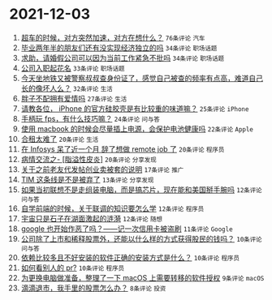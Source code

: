 # 2021-12-03

1. [超车的时候，对方突然加速，对方在想什么？](https://www.v2ex.com/t/819689) `76条评论` `汽车`
1. [毕业两年半的朋友们还有没实现经济独立的吗](https://www.v2ex.com/t/819698) `34条评论` `职场话题`
1. [求助，请婚假公司可以因为当前工作紧急不批吗](https://www.v2ex.com/t/819693) `34条评论` `职场话题`
1. [公司入职起花名](https://www.v2ex.com/t/819737) `33条评论` `职场话题`
1. [今天坐地铁又被警察叔叔查身份证了，感觉自己被查的频率有点高，难道自己长的像坏人么？](https://www.v2ex.com/t/819708) `32条评论` `生活`
1. [胖子不配拥有爱情吗](https://www.v2ex.com/t/819732) `27条评论` `生活`
1. [请教各位， iPhone 的官方硅胶壳是有比较重的味道嘛？](https://www.v2ex.com/t/819694) `25条评论` `iPhone`
1. [手柄玩 fps，有什么技巧嘛？](https://www.v2ex.com/t/819723) `24条评论` `问与答`
1. [使用 macbook 的时候会尽量插上电源，会保护电池健康吗](https://www.v2ex.com/t/819704) `22条评论` `Apple`
1. [合租太难了](https://www.v2ex.com/t/819707) `20条评论` `生活`
1. [在 Infosys 呆了近一个月 辞了想做 remote job 了](https://www.v2ex.com/t/819690) `20条评论` `程序员`
1. [病情交流之- [脂溢性皮炎]](https://www.v2ex.com/t/819715) `20条评论` `分享发现`
1. [关于之前老友代发帖创业卖被套的说明](https://www.v2ex.com/t/819696) `17条评论` `推广`
1. [TIM 这条线是不是被弃了](https://www.v2ex.com/t/819705) `13条评论` `分享发现`
1. [如果当初联想不是走组装电脑，而是搞芯片，现在能和美国掰手腕吗](https://www.v2ex.com/t/819741) `12条评论` `问与答`
1. [自学前端的时候，关于联调的知识要怎么学](https://www.v2ex.com/t/819718) `12条评论` `程序员`
1. [宇宙只是石子在湖面激起的涟漪](https://www.v2ex.com/t/819716) `12条评论` `随想`
1. [google 也开始作恶了吗？——记一次信用卡被盗刷](https://www.v2ex.com/t/819684) `11条评论` `Google`
1. [公司除了上市和稀释股票外，还能以什么样的方式获得股民的钱吗？](https://www.v2ex.com/t/819720) `10条评论` `问与答`
1. [依赖比较多且不好安装的软件正确的安装方式是什么？](https://www.v2ex.com/t/819710) `10条评论` `程序员`
1. [如何看别人的 pr?](https://www.v2ex.com/t/819688) `10条评论` `程序员`
1. [为更换电脑做准备，整理了一下 macOS 上需要转移的软件授权](https://www.v2ex.com/t/819713) `9条评论` `macOS`
1. [滴滴退市，我手里的股票怎么办？](https://www.v2ex.com/t/819739) `8条评论` `投资`
